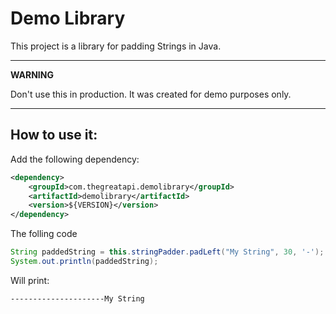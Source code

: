 # Demo Library
This project is a library for padding Strings in Java.

---
**WARNING**

Don't use this in production. It was created for demo purposes only.

---

## How to use it:

Add the following dependency:
````XML
<dependency>
    <groupId>com.thegreatapi.demolibrary</groupId>
    <artifactId>demolibrary</artifactId>
    <version>${VERSION}</version>
</dependency>
````
The folling code
````java
String paddedString = this.stringPadder.padLeft("My String", 30, '-');
System.out.println(paddedString);
````
Will print:

````
---------------------My String
````